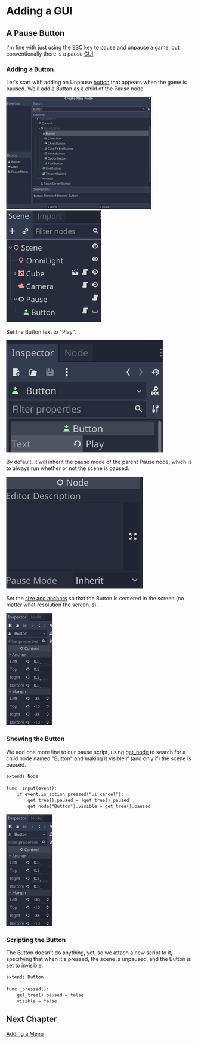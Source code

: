 # Adding a GUI

## A Pause Button

I'm fine with just using the ESC key to pause and unpause a game, but conventionally there is a pause [GUI](https://docs.godotengine.org/en/stable/tutorials/ui/index.html),

### Adding a Button

Let's start with adding an Unpause [button](https://docs.godotengine.org/en/stable/classes/class_button.html#class-button) that appears when the game is paused. We'll add a Button as a child of the Pause node.

<img src="images/createbutton.png" height="300">

<img src="images/pausebutton.png" height="300">

Set the Button text to "Play".

<img src="images/playbutton.png" height="300">


By default, it will inherit the pause mode of the parent Pause node, which is to always run whether or not the scene is paused.

<img src="images/buttonpausemode.png" height="300">

Set the [size and anchors](https://docs.godotengine.org/en/stable/tutorials/ui/size_and_anchors.html) so that the Button is centered in the screen (no matter what resolution the screen is).

<img src="images/buttonanchor.png" height="300">

### Showing the Button

We add one more line to our pause script, using [get_node](https://docs.godotengine.org/en/stable/classes/class_node.html) to search for a child node named "Button" and making it visible if (and only if) the scene is paused.

```gdscript
extends Node

func _input(event):
	if event.is_action_pressed("ui_cancel"):
		get_tree().paused = !get_tree().paused
		get_node("Button").visible = get_tree().paused
```

<img src="images/buttonanchor.png" height="300">

### Scripting the Button

The Button doesn't do anything, yet, so we attach a new script to it, specifying that when it's pressed, the scene is unpaused, and the Button is set to invisible.

```gdscript
extends Button

func _pressed():
	get_tree().paused = false
	visible = false
```

## Next Chapter

[Adding a Menu](../chapter10/README.md)




